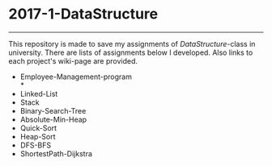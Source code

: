 # 2017-1-DataStructure
***
This repository is made to save my assignments of *DataStructure*-class in university. There are lists of assignments below I developed. Also links to each project's wiki-page are provided.

* Employee-Management-program <br>
    *
* Linked-List <br>
* Stack <br>
* Binary-Search-Tree <br>
* Absolute-Min-Heap <br>
* Quick-Sort <br>
* Heap-Sort <br>
* DFS-BFS <br>
* ShortestPath-Dijkstra <br>

